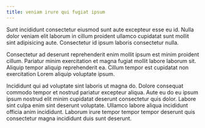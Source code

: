 ```yaml
---
title: veniam irure qui fugiat ipsum
---
```


Sunt incididunt consectetur eiusmod sunt aute excepteur esse eu id. Nulla dolor veniam elit laborum in cillum proident ullamco cupidatat sunt mollit sint adipisicing aute. Consectetur id ipsum laboris consectetur nulla.

Consectetur ad deserunt reprehenderit enim mollit ipsum est minim proident cillum. Pariatur minim exercitation et magna fugiat mollit labore laborum sit. Aliquip tempor aliquip reprehenderit ea. Cillum tempor est cupidatat non exercitation Lorem aliquip voluptate ipsum.

Incididunt qui ad voluptate sint laboris ut magna do. Dolore consequat commodo tempor et nostrud pariatur excepteur aliqua. Aute eu do eu ipsum ipsum nostrud elit minim cupidatat deserunt consectetur quis dolor. Labore sint culpa enim sint deserunt voluptate. Ullamco labore aliqua incididunt officia anim incididunt. Laborum irure tempor tempor tempor deserunt quis consectetur magna incididunt duis sunt deserunt.